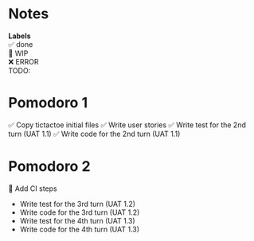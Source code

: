 # Notes

**Labels**  
✅ done  
🚧 WIP  
❌ ERROR  
TODO:


# Pomodoro 1
✅ Copy tictactoe initial files
✅ Write user stories
✅ Write test for the 2nd turn (UAT 1.1)
✅ Write code for the 2nd turn (UAT 1.1)

# Pomodoro 2
🚧 Add CI steps
- Write test for the 3rd turn (UAT 1.2)
- Write code for the 3rd turn (UAT 1.2)
- Write test for the 4th turn (UAT 1.3)
- Write code for the 4th turn (UAT 1.3)
